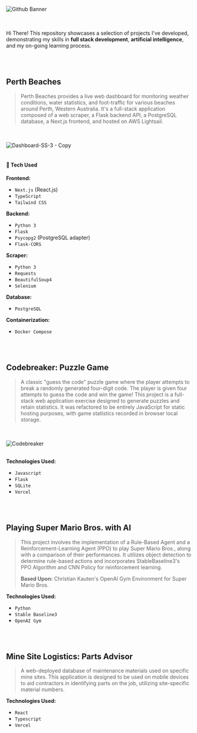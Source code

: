 ![Github Banner](https://github.com/user-attachments/assets/8c1e5fcd-1c90-4e38-b9aa-0aa0255ac2ab)


<br><br>
Hi There! This repository showcases a selection of projects I've developed, demonstrating my skills in **full stack development**, **artificial intelligence**, and my on-going learning process.

<br></br>

## Perth Beaches
> Perth Beaches provides a live web dashboard for monitoring weather conditions, water statistics, and foot-traffic for various beaches around Perth, Western Australia. It's a full-stack application composed of a web scraper, a Flask backend API, a PostgreSQL database, a Next.js frontend, and hosted on AWS Lightsail. 

<br></br>
![Dashboard-SS-3 - Copy](https://github.com/user-attachments/assets/7d95897e-490b-401a-8459-636e8f2cec17)
<br></br>

#### 🌴 Tech Used

**Frontend:**
* `Next.js` (React.js)
* `TypeScript`
* `Tailwind CSS`

**Backend:**
* `Python 3`
* `Flask`
* `Psycopg2` (PostgreSQL adapter)
* `Flask-CORS`

**Scraper:**
* `Python 3`
* `Requests`
* `BeautifulSoup4`
* `Selenium`

**Database:**
* `PostgreSQL`

**Containerization:**
* `Docker Compose`

<br></br>


## Codebreaker: Puzzle Game

> A classic "guess the code" puzzle game where the player attempts to break a randomly generated four-digit code. The player is given four attempts to guess the code and win the game! This project is a full-stack web application exercise designed to generate puzzles and retain statistics. It was refactored to be entirely JavaScript for static hosting purposes, with game statistics recorded in browser local storage.
> 
<br></br>
![Codebreaker](https://github.com/user-attachments/assets/1eaa353e-eb5a-4355-abaa-24a9eea82fd7)
<br></br>

**Technologies Used:**
* `Javascript`
* `Flask`
* `SQLite`
* `Vercel`

<br></br>

## Playing Super Mario Bros. with AI

> This project involves the implementation of a Rule-Based Agent and a Reinforcement-Learning Agent (PPO) to play Super Mario Bros., along with a comparison of their performances. It utilizes object detection to determine rule-based actions and incorporates StableBaseline3's PPO Algorithm and CNN Policy for reinforcement learning.
>
> **Based Upon:** Christian Kauten's OpenAI Gym Environment for Super Mario Bros.

**Technologies Used:**
* `Python`
* `Stable Baseline3`
* `OpenAI Gym`

<br></br>

## Mine Site Logistics: Parts Advisor

> A web-deployed database of maintenance materials used on specific mine sites. This application is designed to be used on mobile devices to aid contractors in identifying parts on the job, utilizing site-specific material numbers.

**Technologies Used:**
* `React`
* `Typescript`
* `Vercel`
